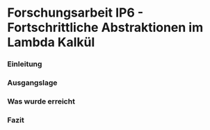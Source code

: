 # Forschungsarbeit IP6 - Fortschrittliche Abstraktionen im Lambda Kalkül

### Einleitung



### Ausgangslage



### Was wurde erreicht



### Fazit



